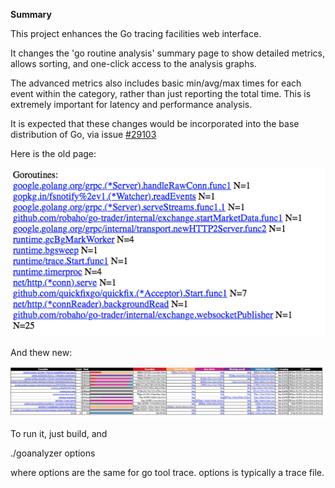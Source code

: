 **Summary**

This project enhances the Go tracing facilities web interface.

It changes the 'go routine analysis' summary page to show detailed metrics, allows sorting, and one-click access to the analysis graphs.

The advanced metrics also includes basic min/avg/max times for each event within the category, rather than
just reporting the total time. This is extremely important for latency and performance analysis.

It is expected that these changes would be incorporated into the base distribution of Go, via issue [#29103](https://github.com/golang/go/issues/29103)

Here is the old page:

![old](doc/old.png)

And thew new:

![new](doc/new.png)

To run it, just build, and

./goanalyzer options

where options are the same for go tool trace. options is typically a trace file.
